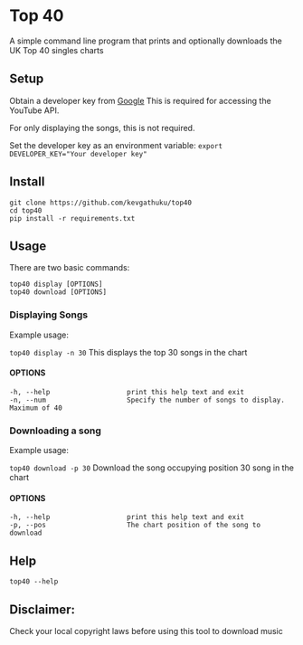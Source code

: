# Top 40

A simple command line program that prints and optionally downloads
the UK Top 40 singles charts

## Setup
Obtain a developer key from [Google](https://developers.google.com/youtube/registering_an_application)
This is required for accessing the YouTube API.

For only displaying the songs, this is not required.

Set the developer key as an environment variable:
`export DEVELOPER_KEY="Your developer key"`

## Install

`git clone https://github.com/kevgathuku/top40`  
`cd top40`  
`pip install -r requirements.txt`

## Usage

There are two basic commands:

`top40 display [OPTIONS]`  
`top40 download [OPTIONS]`

### Displaying Songs

Example usage:

`top40 display -n 30`            This displays the top 30 songs in the chart

#### OPTIONS
    -h, --help                   print this help text and exit
    -n, --num                    Specify the number of songs to display. Maximum of 40

### Downloading a song

Example usage:

`top40 download -p 30`            Download the song occupying position 30 song in the chart

#### OPTIONS
    -h, --help                   print this help text and exit
    -p, --pos                    The chart position of the song to download

## Help

`top40 --help`

## Disclaimer:
Check your local copyright laws before using this tool to download music
